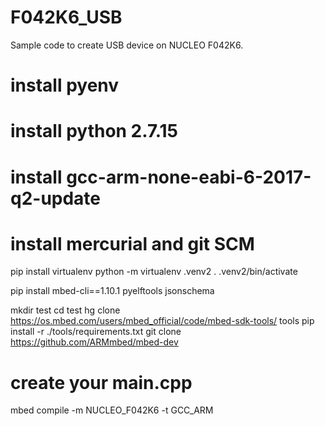 # F042K6_USB
Sample code to create USB device on NUCLEO F042K6.

# install pyenv
# install python 2.7.15
# install gcc-arm-none-eabi-6-2017-q2-update
# install mercurial and git SCM

pip install virtualenv
python -m virtualenv .venv2
. .venv2/bin/activate

pip install mbed-cli==1.10.1 pyelftools jsonschema

mkdir test
cd test
hg clone https://os.mbed.com/users/mbed_official/code/mbed-sdk-tools/ tools
pip install -r ./tools/requirements.txt
git clone https://github.com/ARMmbed/mbed-dev

# create your main.cpp

mbed compile -m NUCLEO_F042K6 -t GCC_ARM
